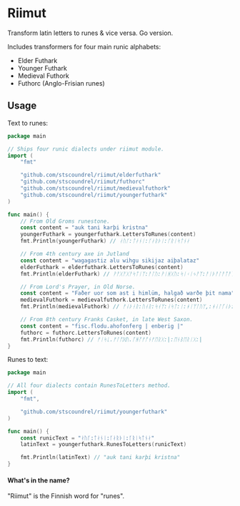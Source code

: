 # Riimut

Transform latin letters to runes &amp; vice versa. Go version.

Includes transformers for four main runic alphabets:

- Elder Futhark
- Younger Futhark
- Medieval Futhork
- Futhorc (Anglo-Frisian runes)


## Usage

Text to runes:
```go
package main

// Ships four runic dialects under riimut module.
import (
    "fmt"

    "github.com/stscoundrel/riimut/elderfuthark"
    "github.com/stscoundrel/riimut/futhorc"
    "github.com/stscoundrel/riimut/medievalfuthork"
    "github.com/stscoundrel/riimut/youngerfuthark"
)

func main() {
    // From Old Groms runestone.
    const content = "auk tani karþi kristna"
    youngerFuthark = youngerfuthark.LettersToRunes(content)
    fmt.Println(youngerFuthark) // ᛅᚢᚴ:ᛏᛅᚾᛁ:ᚴᛅᚱᚦᛁ:ᚴᚱᛁᛋᛏᚾᛅ

    // From 4th century axe in Jutland
    const content = "wagagastiz alu wihgu sikijaz aiþalataz"
    elderFuthark = elderfuthark.LettersToRunes(content)
    fmt.Println(elderFuthark) // ᚹᚨᚷᚨᚷᚨᛋᛏᛁᛉ:ᚨᛚᚢ:ᚹᛁᚻᚷᚢ:ᛋᛁᚲᛁᛃᚨᛉ:ᚨᛁᚦᚨᛚᚨᛏᚨᛉ

    // From Lord's Prayer, in Old Norse.
    const content = "Faðer uor som ast i himlüm, halgað warðe þit nama"
    medievalFuthork = medievalfuthork.LettersToRunes(content)
    fmt.Println(medievalFuthork) // ᚠᛆᚦᚽᚱ:ᚢᚮᚱ:ᛋᚮᛘ:ᛆᛋᛏ:ᛁ:ᚼᛁᛘᛚᚢᛘ,:ᚼᛆᛚᚵᛆᚦ:ᚠᛆᚱᚦᚽ:ᚦᛁᛏ:ᚿᛆᛘᛆ

    // From 8th century Franks Casket, in late West Saxon.
    const content = "fisc.flodu.ahofonferg | enberig |"
    futhorc = futhorc.LettersToRunes(content)
    fmt.Println(futhorc) // ᚠᛁᛋᚳ.ᚠᛚᚩᛞᚢ.ᚪᚻᚩᚠᚩᚾᚠᛖᚱᚷ:|:ᛖᚾᛒᛖᚱᛁᚷ:|
}
```

Runes to text:
```go
package main

// All four dialects contain RunesToLetters method.
import (
    "fmt",

    "github.com/stscoundrel/riimut/youngerfuthark"
)

func main() {
    const runicText = "ᛅᚢᚴ:ᛏᛅᚾᛁ:ᚴᛅᚱᚦᛁ:ᚴᚱᛁᛋᛏᚾᛅ"
    latinText = youngerfuthark.RunesToLetters(runicText)

    fmt.Println(latinText) // "auk tani karþi kristna"
}

```


#### What's in the name?

"Riimut" is the Finnish word for "runes".
